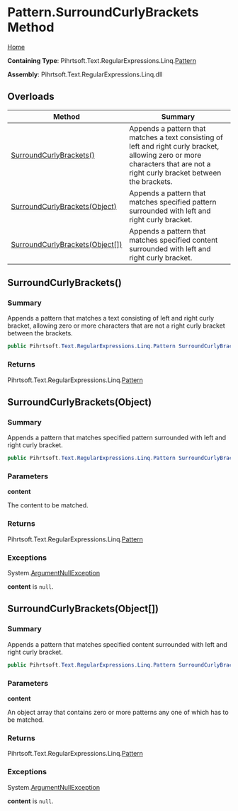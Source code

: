 # Pattern\.SurroundCurlyBrackets Method

[Home](../../../../../../README.md)

**Containing Type**: Pihrtsoft\.Text\.RegularExpressions\.Linq\.[Pattern](../README.md)

**Assembly**: Pihrtsoft\.Text\.RegularExpressions\.Linq\.dll

## Overloads

| Method | Summary |
| ------ | ------- |
| [SurroundCurlyBrackets()](#Pihrtsoft_Text_RegularExpressions_Linq_Pattern_SurroundCurlyBrackets) | Appends a pattern that matches a text consisting of left and right curly bracket, allowing zero or more characters that are not a right curly bracket between the brackets\. |
| [SurroundCurlyBrackets(Object)](#Pihrtsoft_Text_RegularExpressions_Linq_Pattern_SurroundCurlyBrackets_System_Object_) | Appends a pattern that matches specified pattern surrounded with left and right curly bracket\. |
| [SurroundCurlyBrackets(Object\[\])](#Pihrtsoft_Text_RegularExpressions_Linq_Pattern_SurroundCurlyBrackets_System_Object___) | Appends a pattern that matches specified content surrounded with left and right curly bracket\. |

## SurroundCurlyBrackets\(\) <a name="Pihrtsoft_Text_RegularExpressions_Linq_Pattern_SurroundCurlyBrackets"></a>

### Summary

Appends a pattern that matches a text consisting of left and right curly bracket, allowing zero or more characters that are not a right curly bracket between the brackets\.

```csharp
public Pihrtsoft.Text.RegularExpressions.Linq.Pattern SurroundCurlyBrackets()
```

### Returns

Pihrtsoft\.Text\.RegularExpressions\.Linq\.[Pattern](../README.md)

## SurroundCurlyBrackets\(Object\) <a name="Pihrtsoft_Text_RegularExpressions_Linq_Pattern_SurroundCurlyBrackets_System_Object_"></a>

### Summary

Appends a pattern that matches specified pattern surrounded with left and right curly bracket\.

```csharp
public Pihrtsoft.Text.RegularExpressions.Linq.Pattern SurroundCurlyBrackets(object content)
```

### Parameters

**content**

The content to be matched\.

### Returns

Pihrtsoft\.Text\.RegularExpressions\.Linq\.[Pattern](../README.md)

### Exceptions

System\.[ArgumentNullException](https://docs.microsoft.com/en-us/dotnet/api/system.argumentnullexception)

**content** is `null`\.

## SurroundCurlyBrackets\(Object\[\]\) <a name="Pihrtsoft_Text_RegularExpressions_Linq_Pattern_SurroundCurlyBrackets_System_Object___"></a>

### Summary

Appends a pattern that matches specified content surrounded with left and right curly bracket\.

```csharp
public Pihrtsoft.Text.RegularExpressions.Linq.Pattern SurroundCurlyBrackets(params object[] content)
```

### Parameters

**content**

An object array that contains zero or more patterns any one of which has to be matched\.

### Returns

Pihrtsoft\.Text\.RegularExpressions\.Linq\.[Pattern](../README.md)

### Exceptions

System\.[ArgumentNullException](https://docs.microsoft.com/en-us/dotnet/api/system.argumentnullexception)

**content** is `null`\.

